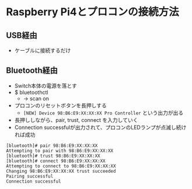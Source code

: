# Raspberry Pi4とプロコンの接続方法
## USB経由
* ケーブルに接続するだけ

## Bluetooth経由
* Switch本体の電源を落とす
* $ bluetoothctl
    * -> scan on
* プロコンのリセットボタンを長押しする
  * `[NEW] Device 98:B6:E9:XX:XX:XX Pro Controller` という出力が出る
* 長押ししながら、pair, trust, connect を入力していく
* Connection successfulが出力されて、プロコンのLEDランプが点滅し続ければ成功

```
[bluetooth]# pair 98:B6:E9:XX:XX:XX
Attempting to pair with 98:B6:E9:XX:XX:XX
[bluetooth]# trust 98:B6:E9:XX:XX:XX
[bluetooth]# connect 98:B6:E9:XX:XX:XX
Attempting to connect to 98:B6:E9:XX:XX:XX
Changing 98:B6:E9:XX:XX:XX trust succeeded
Pairing successful
Connection successful
```
